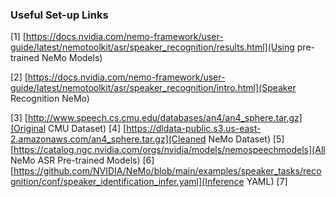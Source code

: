 


### Useful Set-up Links 

[1] [https://docs.nvidia.com/nemo-framework/user-guide/latest/nemotoolkit/asr/speaker_recognition/results.html](Using pre-trained NeMo Models)

[2] [https://docs.nvidia.com/nemo-framework/user-guide/latest/nemotoolkit/asr/speaker_recognition/intro.html](Speaker Recognition NeMo)

[3] [http://www.speech.cs.cmu.edu/databases/an4/an4_sphere.tar.gz](Original CMU Dataset)
[4] [https://dldata-public.s3.us-east-2.amazonaws.com/an4_sphere.tar.gz](Cleaned NeMo Dataset)
[5] [https://catalog.ngc.nvidia.com/orgs/nvidia/models/nemospeechmodels](All NeMo ASR Pre-trained Models)
[6] [https://github.com/NVIDIA/NeMo/blob/main/examples/speaker_tasks/recognition/conf/speaker_identification_infer.yaml](Inference YAML)
[7] 

